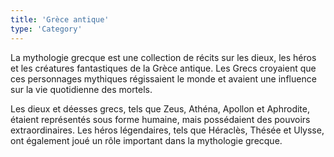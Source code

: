 ```yaml
---
title: 'Grèce antique'
type: 'Category'
---
```

La mythologie grecque est une collection de récits sur les dieux, les héros et les créatures fantastiques de la Grèce antique. Les Grecs croyaient que ces personnages mythiques régissaient le monde et avaient une influence sur la vie quotidienne des mortels. 

Les dieux et déesses grecs, tels que Zeus, Athéna, Apollon et Aphrodite, étaient représentés sous forme humaine, mais possédaient des pouvoirs extraordinaires. Les héros légendaires, tels que Héraclès, Thésée et Ulysse, ont également joué un rôle important dans la mythologie grecque. 